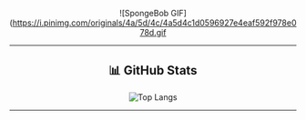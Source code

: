<div align="center">



![SpongeBob GIF](https://i.pinimg.com/originals/4a/5d/4c/4a5d4c1d0596927e4eaf592f978e078d.gif

---
## 📊 GitHub Stats
![Top Langs](https://github-readme-stats.vercel.app/api/top-langs/?username=hanz15-bacus&layout=compact&theme=tokyonight)

---
